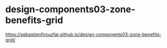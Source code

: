 # design-components03-zone-benefits-grid
https://sebastienfirouzfar.github.io/design-components03-zone-benefits-grid/

